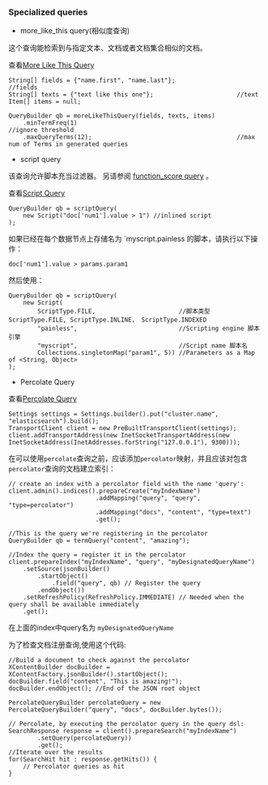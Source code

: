 
### Specialized queries

- more_like_this query(相似度查询)

这个查询能检索到与指定文本、文档或者文档集合相似的文档。

查看[More Like This Query](https://www.elastic.co/guide/en/elasticsearch/reference/5.6/query-dsl-mlt-query.html)

```
String[] fields = {"name.first", "name.last"};                 //fields
String[] texts = {"text like this one"};                       //text
Item[] items = null;

QueryBuilder qb = moreLikeThisQuery(fields, texts, items)
    .minTermFreq(1)                                            //ignore threshold
    .maxQueryTerms(12);                                        //max num of Terms in generated queries
```

- script query

该查询允许脚本充当过滤器。 另请参阅 [function_score query](https://www.elastic.co/guide/en/elasticsearch/client/java-api/current/java-compound-queries.html#java-query-dsl-function-score-query) 。


查看[Script Query](https://www.elastic.co/guide/en/elasticsearch/reference/5.6/query-dsl-script-query.html)



```
QueryBuilder qb = scriptQuery(
    new Script("doc['num1'].value > 1") //inlined script
);
```

如果已经在每个数据节点上存储名为 `myscript.painless 的脚本，请执行以下操作：

```
doc['num1'].value > params.param1
```

然后使用：

```
QueryBuilder qb = scriptQuery(
    new Script(
        ScriptType.FILE,                       //脚本类型 ScriptType.FILE, ScriptType.INLINE， ScriptType.INDEXED
        "painless",                            //Scripting engine 脚本引擎
        "myscript",                            //Script name 脚本名
        Collections.singletonMap("param1", 5)) //Parameters as a Map of <String, Object>
);
```

- Percolate Query

查看[Percolate Query](https://www.elastic.co/guide/en/elasticsearch/reference/5.6/query-dsl-percolate-query.html)



```
Settings settings = Settings.builder().put("cluster.name", "elasticsearch").build();
TransportClient client = new PreBuiltTransportClient(settings);
client.addTransportAddress(new InetSocketTransportAddress(new InetSocketAddress(InetAddresses.forString("127.0.0.1"), 9300)));

```

在可以使用`percolate`查询之前，应该添加`percolator`映射，并且应该对包含`percolator`查询的文档建立索引：

```
// create an index with a percolator field with the name 'query':
client.admin().indices().prepareCreate("myIndexName")
                        .addMapping("query", "query", "type=percolator")
                        .addMapping("docs", "content", "type=text")
                        .get();

//This is the query we're registering in the percolator
QueryBuilder qb = termQuery("content", "amazing");

//Index the query = register it in the percolator
client.prepareIndex("myIndexName", "query", "myDesignatedQueryName")
    .setSource(jsonBuilder()
        .startObject()
            .field("query", qb) // Register the query
        .endObject())
    .setRefreshPolicy(RefreshPolicy.IMMEDIATE) // Needed when the query shall be available immediately
    .get();
```

在上面的index中query名为 `myDesignatedQueryName`

为了检查文档注册查询,使用这个代码:


```
//Build a document to check against the percolator
XContentBuilder docBuilder = XContentFactory.jsonBuilder().startObject();
docBuilder.field("content", "This is amazing!");
docBuilder.endObject(); //End of the JSON root object

PercolateQueryBuilder percolateQuery = new PercolateQueryBuilder("query", "docs", docBuilder.bytes());

// Percolate, by executing the percolator query in the query dsl:
SearchResponse response = client().prepareSearch("myIndexName")
        .setQuery(percolateQuery))
        .get();
//Iterate over the results
for(SearchHit hit : response.getHits()) {
    // Percolator queries as hit
}
```
